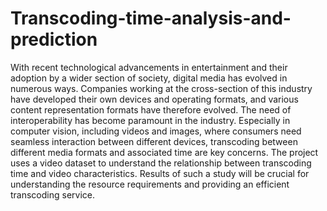 # Transcoding-time-analysis-and-prediction
With recent technological advancements in entertainment and their adoption by a wider section of society, digital media has evolved in numerous ways. Companies working at the cross-section of this industry have developed their own devices and operating formats, and various content representation formats have therefore evolved. The need of interoperability has become paramount in the industry. Especially in computer vision, including videos and images, where consumers need seamless interaction between different devices, transcoding between different media formats and associated time are key concerns. The project uses a video dataset to understand the relationship between transcoding time and video characteristics. Results of such a study will be crucial for understanding the resource requirements and providing an efficient transcoding service.
